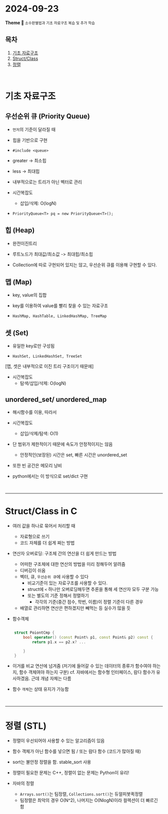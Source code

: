 <h1>2024-09-23</h1>
<strong>Theme 💭 </strong>
<small> 소수판별법과 기초 자료구조 복습 및 추가 학습 </small>

<br/>

## 목차

1. [기초 자료구조](#기초-자료구조)
2. [Struct/Class](#structclass)
3. [정렬](#정렬)

<br/>

# 기초 자료구조

## 우선순위 큐 (Priority Queue)

- `먼저`의 기준이 달라질 때
- 힙을 기반으로 구현
- `#include <queue>`
- greater -> 최소힙
- less -> 최대힙
- 내부적으로는 트리가 아닌 벡터로 관리

- 시간복잡도
    - 삽입/삭제: O(logN)

- `PriorityQueue<T> pq = new PriorityQueue<T>();`

## 힙 (Heap)

- 완전이진트리
- 루트노드가 최대값/최소값 -> 최대힙/최소힙

- Collection에 따로 구현되어 있지는 않고, 우선순위 큐를 이용해 구현할 수 있다.

## 맵 (Map)

- key, value의 집합
- key를 이용하여 value를 빨리 찾을 수 있는 자료구조

- `HashMap, HashTable, LinkedHashMap, TreeMap`

## 셋 (Set)

- 유일한 key로만 구성됨

- `HashSet, LinkedHashSet, TreeSet`

[맵, 셋은 내부적으로 이진 트리 구조이기 때문에]

- 시간복잡도
    - 탐색/삽입/삭제: O(logN)

## unordered_set/ unordered_map

- 해시함수를 이용, 따라서
- 시간복잡도
    - 삽입/삭제/탐색: O(1)

- 단 범위가 제한적이기 때문에 속도가 안정적이지는 않음
    - 안정적인(보장된) 시간은 set, 빠른 시간은 unordered_set
- 또한 빈 공간은 메모리 낭비

- python에서는 이 방식으로 set/dict 구현

<br>

---

# Struct/Class in C

- 여러 값을 하나로 묶어서 처리할 때
    - 자료형으로 쓰기
    - 코드 자체를 더 쉽게 짜는 방법

- 연산자 오버로딩: 구조체 간의 연산을 더 쉽게 만드는 방법
    - 어떠한 구조체에 대한 연산의 방법을 미리 정해두어 알려줌
    - 디버깅이 쉬움
    - 벡터, 큐, `우선순위 큐`에 사용할 수 있다
        - 비교기준이 있는 자료구조를 사용할 수 있다.
        - struct에 `<` 하나만 오버로딩해두면 추론을 통해 세 연산자 모두 구분 가능
        - 또는 별도의 기준 정해서 정렬하기
            - 각각의 기준(중간 점수, 학번, 이름)이 정렬 기준이 다른 경우
    - 배열로 관리하면 연산은 편하겠지만 빼먹는 등 실수가 많을 듯

- 함수객체

```C++

    struct PoiontCmp {
        bool operator() (const Point% p1, const Point& p2) const {
            return p1.x == p2.x? ...

        }
    }
```

- 이거를 비교 연산에 넘겨줌 (저기에 들어갈 수 있는 데이터의 종류가 함수여야 하는지, 함수 객체여야 하는지 구분)
cf. 자바에서는 함수형 인터페이스, 람다 함수가 유사하겠음. 근데 개념 자체는 다름

- 함수 `객체`는 상태 유지가 가능함

<br>

---

# 정렬 (STL)

- 정렬이 우선되어야 사용할 수 있는 알고리즘이 있음

- 함수 객체가 아닌 함수를 넣으면 됨 / 또는 람다 함수 (코드가 많아질 때)

- sort는 불안정 정렬을 함. stable_sort 사용

- 정렬이 필요한 문제는 C++, 정렬이 없는 문제는 Python이 유리!

- 자바의 정렬

    - `Arrays.sort()`는 팀정렬, `Collections.sort()`는 듀얼피봇퀵정렬
    - 팀정렬은 최악의 경우 O(N^2), 나머지는 O(NlogN)이라 컬렉션이 더 빠르긴 함